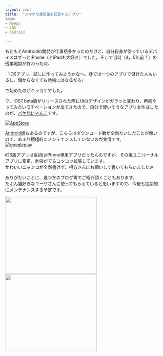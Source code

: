 ```yaml
---
layout: post
title:  "スマホの通信量を記録するアプリ"
tags:
- MyApp
- iOS
- Android

---
```

もともとAndroidの開発が仕事柄多かったのだけど、自分自身が使っているデバイスはずっとiPhone（とiPadも大好き）でした。そこで当時（4，5年前？）の残業地獄が終わった時、

「iOSアプリ、試しに作ってみようかな〜。巷では一つのアプリで儲けた人もいるし、儲からなくても勉強にはなるだろ」

で始めたのがキッカケでした。  

で、iOS7 beta版がリリースされた際にUIのデザインがガラッと変わり、再度やってみたいモチベーションが出てきたので、自分で使いそうなアプリを作成したのが、[パケ代にゃんこ][iOS版]です。

[![AppStore](https://watarusuzuki.github.io/images/banners/datausagecat.png)][iOS版]  


[Android版](https://play.google.com/store/apps/details?id=jp.co.devjchankchan.datausagecat_android)もあるのですが、こちらはダウンロード数が全然たいしたことが無いので、あまり積極的にメンテナンスしていないのが実情です。  
[![googleplay](https://developer.android.com/images/brand/en_app_rgb_wo_45.png)](https://play.google.com/store/apps/details?id=jp.co.devjchankchan.datausagecat_android)

iOS版アプリは当初はiPhone専用アプリだったんのですが、その後ユニバーサルアプリに変更、勉強がてらコツコツ拡張しています。  
かわいいニャンコが全然書けず、相方さんにお願いして書いてもらいましたw  

ありがたいことに、幾つかのブログ等でご紹介頂くこともあります。  
たぶん猫好きなユーザさんに使ってもらえていると思いますので、今後も定期的にメンテナンスする予定です。

<div style="float:left;">
<a href="https://px.a8.net/svt/ejp?a8mat=2TIH2O+BUVTIQ+3GOM+60WN5" target="_blank" rel="nofollow">
<img border="0" width="300" height="250" alt="" src="https://www22.a8.net/svt/bgt?aid=170503152717&wid=001&eno=01&mid=s00000016159001012000&mc=1"></a>
<img border="0" width="1" height="1" src="https://www11.a8.net/0.gif?a8mat=2TIH2O+BUVTIQ+3GOM+60WN5" alt="">
</div>
<div style="float:left;">
<a href="https://px.a8.net/svt/ejp?a8mat=2TGWP4+E51N02+50+4YNR7L" target="_blank" rel="nofollow">
<img border="0" width="300" height="250" alt="" src="https://www25.a8.net/svt/bgt?aid=170430088855&wid=001&eno=01&mid=s00000000018030008000&mc=1"></a>
<img border="0" width="1" height="1" src="https://www10.a8.net/0.gif?a8mat=2TGWP4+E51N02+50+4YNR7L" alt="">
</div>


[iOS版]: https://itunes.apple.com/jp/app/pake-dainyanko/id755118884?mt=8  
